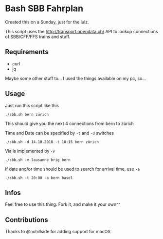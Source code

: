 # Bash SBB Fahrplan

Created this on a Sunday, just for the lulz.

This script uses the http://transport.opendata.ch/ API to lookup connections of SBB/CFF/FFS trains and stuff.

## Requirements

- curl
- jq

Maybe some other stuff to... I used the things available on my pc, so...

## Usage

Just run this script like this

	./sbb.sh bern zürich

This should give you the next 4 connections from bern to zürich

Time and Date can be specified by `-t` and `-d` switches

	./sbb.sh -d 14.10.2018 -t 10:15 bern zürich

Via is implemented by `-v`

	./sbb.sh -v lausanne brig bern

If date and/or time should be used to search for arrival time, use `-a`

	./sbb.sh -t 20:00 -a bern basel

## Infos

Feel free to use this thing. Fork it, and make it your own^^

## Contributions

Thanks to @nohillside for adding support for macOS
